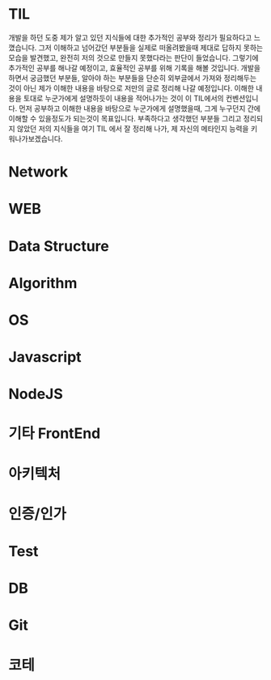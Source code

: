# TIL
개발을 하던 도중 제가 알고 있던 지식들에 대한 추가적인 공부와 정리가 필요하다고 느꼈습니다. 그저 이해하고 넘어갔던 부분들을 실제로 떠올려봤을때 제대로 답하지 못하는 모습을 발견했고, 완전히 저의 것으로 만들지 못했다라는 판단이 들었습니다. 그렇기에 추가적인 공부를 해나갈 예정이고, 효율적인 공부를 위해 기록을 해볼 것입니다. 개발을 하면서 궁금했던 부분들, 알아야 하는 부분들을 단순히 외부글에서 가져와 정리해두는 것이 아닌 제가 이해한 내용을 바탕으로 저만의 글로 정리해 나갈 예정입니다. 이해한 내용을 토대로 누군가에게 설명하듯이 내용을 적어나가는 것이 이 TIL에서의 컨벤션입니다. 먼저 공부하고 이해한 내용을 바탕으로 누군가에게 설명했을때, 그게 누구던지 간에 이해할 수 있을정도가 되는것이 목표입니다.
부족하다고 생각했던 부분들 그리고 정리되지 않았던 저의 지식들을 여기 TIL 에서 잘 정리해 나가, 제 자신의 메타인지 능력을 키워나가보겠습니다.

# Network

# WEB

# Data Structure

# Algorithm

# OS

# Javascript

# NodeJS

# 기타 FrontEnd

# 아키텍처

# 인증/인가

# Test

# DB

# Git

# 코테
